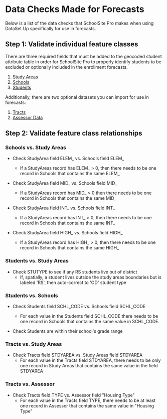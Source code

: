 # Data Checks Made for Forecasts
Below is a list of the data checks that SchoolSite Pro makes when using DataSet Up specifically for use in forecasts.

## Step 1: Validate individual feature classes
There are three required fields that must be added to the geocoded student attribute table in order for SchoolSite Pro to properly identify students to be excluded or optionally included in the enrollment forecasts.

1. [Study Areas](../dataManagement/createData/createStudyarea.md)
2. [Schools](../dataManagement/createData/createSchools.md)
3. [Students](../dataManagement/createData/createStudents.md)
 

Additionally, there are two optional datasets you can import for use in forecasts:
1. [Tracts](../dataManagement/createData/createTracts.md)
2. [Assessor Data](../dataManagement/createData/createAssessor.md)


## Step 2: Validate feature class relationships
### Schools vs. Study Areas
* Check StudyArea field ELEM_ vs. Schools field ELEM_
  * If a StudyAreas record has ELEM_ > 0, then there needs to be one record in Schools that contains the same ELEM_

* Check StudyArea field MID_ vs. Schools field MID_
  * If a StudyAreas record has MID_ > 0 then there needs to be one record in Schools that contains the same MID_

* Check StudyArea field INT_ vs. Schools field INT_
  * If a StudyAreas record has INT_ > 0, then there needs to be one record in Schools that contains the same INT_

* Check StudyArea field HIGH_ vs. Schools field HIGH_
  * If a StudyAreas record has HIGH_ > 0, then there needs to be one record in Schools that contains the same HIGH_

### Students vs. Study Areas
* Check STUTYPE to see if any RS students live out of district
  * If, spatially, a student lives outside the study areas boundaries but is labeled 'RS', then auto-correct to 'OD' student type

### Students vs. Schools
* Check Students field SCHL_CODE vs. Schools field SCHL_CODE
  * For each value in the Students field SCHL_CODE there needs to be one record in Schools that contains the same value in SCHL_CODE.

* Check Students are within their school's grade range

### Tracts vs. Study Areas
* Check Tracts field STDYAREA vs. Study Areas field STDYAREA
  * For each value in the Tracts field STDYAREA, there needs to be only one record in Study Areas that contains the same value in the field STDYAREA

### Tracts vs. Assessor
* Check Tracts field TYPE vs. Assessor field "Housing Type"
  * For each value in the Tracts field TYPE, there needs to be at least one record in Assessor that contains the same value in "Housing Type"
